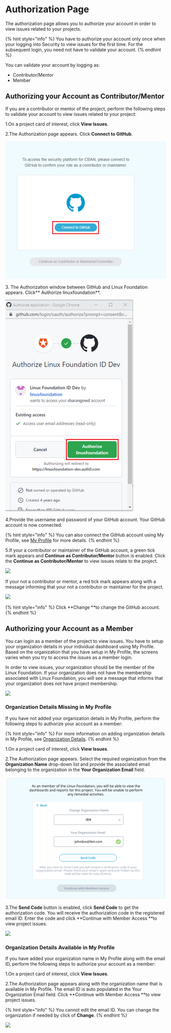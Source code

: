 # Authorization Page

The authorization page allows you to authorize your account in order to view issues related to your projects.&#x20;

{% hint style="info" %}
You have to authorize your account only once when your logging into Security to view issues for the first time. For the subsequent login, you need not have to validate your account.&#x20;
{% endhint %}

You can validate your account by logging as:

* Contributor/Mentor
* Member&#x20;

## Authorizing your Account as Contributor/Mentor

If you are a contributor or mentor of the project, perform the following steps to validate your account to view issues related to your project:

1.On a project card of interest, click **View Issues**.

2.The Authorization page appears. Click **Connect to GitHub**.&#x20;

![](<../../.gitbook/assets/Github (1).png>)

3\. The Authorization window between GitHub and Linux Foundation appears. Click** Authorize linuxfoundation**.&#x20;

![](../../.gitbook/assets/Authorize.png)

4.Provide the username and password of your GitHub account. Your GitHub account is now connected.&#x20;

{% hint style="info" %}
You can also connect the GitHub account using My Profile, see [My Profile](https://docs.linuxfoundation.org/lfx/my-profile/linking-social-accounts) for more details.&#x20;
{% endhint %}

5.If your a contributor or maintainer of the GitHub account, a green tick mark appears and **Continue as Contributor/Mentor** button is enabled. Click the **Continue as Contributor/Mentor** to view issues relate to the project.&#x20;

![](../../.gitbook/assets/Github\_Contributor.png)

If your not a contributor or mentor,  a red tick mark appears along with a message informing that your not a contributor or maintainer for the project.&#x20;

![](../../.gitbook/assets/Not\_Contributor.png)

{% hint style="info" %}
Click **Change **to change the GitHub account.&#x20;
{% endhint %}

## Authorizing your Account as a Member

You can login as a member of the project to view issues. You have to setup your organization details in your individual dashboard using My Profile. Based on the organization that you have setup in My Profile, the screens varies when you try to access the issues as a member login.&#x20;

In order to view issues, your organization should be the member of the Linux Foundation. If your organization does not have the membership associated with Linux Foundation, you will see a message that informs that your organization does not have project membership.&#x20;

![](../../.gitbook/assets/No\_Project\_Membership.png)

### Organization Details Missing in My Profile&#x20;

If you have not added your organization details in My Profile, perform the following steps to authorize your account as a member:

{% hint style="info" %}
For more information on adding organization details in My Profile, see [Organization Details](https://docs.linuxfoundation.org/lfx/my-profile/managing-your-profile).&#x20;
{% endhint %}

1.On a project card of interest, click **View Issues**.

2.The Authorization page appears. Select the required organization from the **Organization Name** drop-down list and provide the associated email belonging to the organization in the **Your Organization Email** field.&#x20;

![](<../../.gitbook/assets/Member Access.png>)

3.The **Send Code** button is enabled, click **Send Code** to get the authorization code. You will receive the authorization code in the registered email ID. Enter the code and click **Continue with Member Access **to view project issues.

![](<../../.gitbook/assets/Member Access\_Button.png>)

### Organization Details Available in My Profile&#x20;

If you have added your organization name in My Profile along with the email ID, perform the following steps to authorize your account as a member:

1.On a project card of interest, click **View Issues**.

2.The Authorization page appears along with the organization name that is available in My Profile. The email ID is auto populated in the Your Organization Email field. Click **Continue with Member Access **to view project issues.

{% hint style="info" %}
You cannot edit the email ID. You can change the organization if needed by click of **Change**.&#x20;
{% endhint %}

![](../../.gitbook/assets/Organization\_Updated.png)







&#x20;
